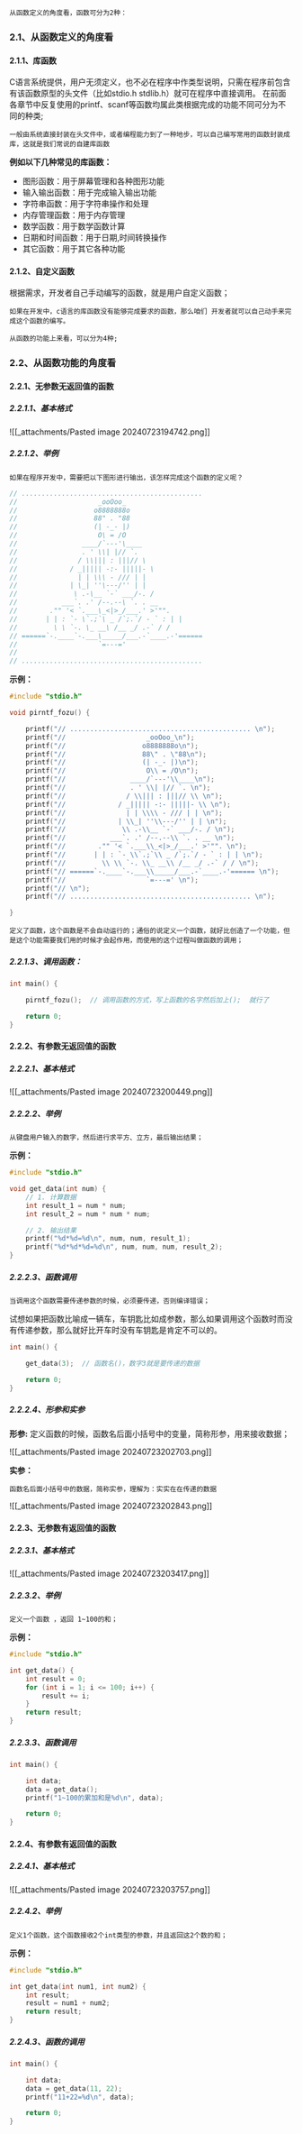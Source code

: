     从函数定义的角度看，函数可分为2种：

### 2.1、从函数定义的角度看

#### 2.1.1、库函数

C语言系统提供，用户无须定义，也不必在程序中作类型说明，只需在程序前包含有该函数原型的头文件（比如stdio.h stdlib.h）就可在程序中直接调用。 在前面各章节中反复使用的printf、scanf等函数均属此类根据完成的功能不同可分为不同的种类;

`一般由系统直接封装在头文件中，或者编程能力到了一种地步，可以自己编写常用的函数封装成库，这就是我们常说的自建库函数`

**例如以下几种常见的库函数：**

- 图形函数：用于屏幕管理和各种图形功能
- 输入输出函数：用于完成输入输出功能
- 字符串函数：用于字符串操作和处理
- 内存管理函数：用于内存管理
- 数学函数：用于数学函数计算
- 日期和时间函数：用于日期,时间转换操作
- 其它函数：用于其它各种功能

#### 2.1.2、自定义函数

根据需求，开发者自己手动编写的函数，就是用户自定义函数；

    如果在开发中，c语言的库函数没有能够完成要求的函数，那么咱们 开发者就可以自己动手来完成这个函数的编写。

    从函数的功能上来看，可以分为4种;

### 2.2、从函数功能的角度看

#### 2.2.1、无参数无返回值的函数

##### 2.2.1.1、基本格式

![[_attachments/Pasted image 20240723194742.png]]

##### 2.2.1.2、举例

    如果在程序开发中，需要把以下图形进行输出，该怎样完成这个函数的定义呢？

```c
// .............................................
//                    _ooOoo_
//                   o8888888o
//                   88" . "88
//                   (| -_- |)
//                    O\ = /O
//                ____/`---'\____
//                . ' \\| |// `.
//               / \\||| : |||// \
//             / _||||| -:- |||||- \
//               | | \\\ - /// | |
//             | \_| ''\---/'' | |
//              \ .-\__ `-` ___/-. /
//           ___`. .' /--.--\ `. . __
//        ."" '< `.___\_<|>_/___.' >'"".
//       | | : `- \`.;`\ _ /`;.`/ - ` : | |
//         \ \ `-. \_ __\ /__ _/ .-` / /
// ======`-.____`-.___\_____/___.-`____.-'======
//                    `=---='
//
// .............................................
```

**示例：**

```c
#include "stdio.h"

void pirntf_fozu() {

    printf("// ............................................. \n");
    printf("//                    _ooOoo_\n");
    printf("//                   o8888888o\n");
    printf("//                   88\" . \"88\n");
    printf("//                   (| -_- |)\n");
    printf("//                    O\\ = /O\n");
    printf("//                ____/`---'\\____\n");
    printf("//                . ' \\| |// `. \n");
    printf("//               / \\||| : |||// \\ \n");
    printf("//             / _||||| -:- |||||- \\ \n");
    printf("//               | | \\\\ - /// | | \n");
    printf("//             | \\_| ''\\---/'' | | \n");
    printf("//              \\ .-\\__ `-` ___/-. / \n");
    printf("//           ___`. .' /--.--\\ `. . __ \n");
    printf("//        ."" '< `.___\\_<|>_/___.' >'"". \n");
    printf("//       | | : `- \\`.;`\\ _ /`;.`/ - ` : | | \n");
    printf("//         \\ \\ `-. \\_ __\\ /__ _/ .-` / / \n");
    printf("// ======`-.____`-.___\\_____/___.-`____.-'====== \n");
    printf("//                    `=---=' \n");
    printf("// \n");
    printf("// ............................................. \n");

}
```

`定义了函数，这个函数是不会自动运行的；通俗的说定义一个函数，就好比创造了一个功能，但是这个功能需要我们用的时候才会起作用，而使用的这个过程叫做函数的调用；`

##### 2.2.1.3、调用函数：

```c
int main() {

    pirntf_fozu();  // 调用函数的方式，写上函数的名字然后加上();  就行了

    return 0;
}
```

#### 2.2.2、有参数无返回值的函数

##### 2.2.2.1、基本格式

![[_attachments/Pasted image 20240723200449.png]]

##### 2.2.2.2、举例

    从键盘用户输入的数字，然后进行求平方、立方，最后输出结果；

**示例：**

```c
#include "stdio.h"

void get_data(int num) {
    // 1. 计算数据
    int result_1 = num * num;
    int result_2 = num * num * num;

    // 2. 输出结果
    printf("%d*%d=%d\n", num, num, result_1);
    printf("%d*%d*%d=%d\n", num, num, num, result_2);
}
```

##### 2.2.2.3、函数调用

    当调用这个函数需要传递参数的时候，必须要传递，否则编译错误；

试想如果把函数比喻成一辆车，车钥匙比如成参数，那么如果调用这个函数时而没 有传递参数，那么就好比开车时没有车钥匙是肯定不可以的。

```c
int main() {

    get_data(3);  // 函数名()，数字3就是要传递的数据

    return 0;
}
```

##### 2.2.2.4、形参和实参

**形参:**
定义函数的时候，函数名后面小括号中的变量，简称形参，用来接收数据；

![[_attachments/Pasted image 20240723202703.png]]

**实参：**

    函数名后面小括号中的数据，简称实参，理解为：实实在在传递的数据

![[_attachments/Pasted image 20240723202843.png]]

#### 2.2.3、无参数有返回值的函数

##### 2.2.3.1、基本格式

![[_attachments/Pasted image 20240723203417.png]]

##### 2.2.3.2、举例

    定义一个函数 ，返回 1~100的和；

**示例：**

```c
#include "stdio.h"

int get_data() {
    int result = 0;
    for (int i = 1; i <= 100; i++) {
        result += i;
    }
    return result;
}
```

##### 2.2.3.3、函数调用

```c
int main() {

    int data;
    data = get_data();
    printf("1~100的累加和是%d\n", data);

    return 0;
}
```

#### 2.2.4、有参数有返回值的函数

##### 2.2.4.1、基本格式

![[_attachments/Pasted image 20240723203757.png]]

##### 2.2.4.2、举例

    定义1个函数，这个函数接收2个int类型的参数，并且返回这2个数的和；

**示例：**

```c
#include "stdio.h"

int get_data(int num1, int num2) {
    int result;
    result = num1 + num2;
    return result;
}
```

##### 2.2.4.3、函数的调用

```c
int main() {

    int data;
    data = get_data(11, 22);
    printf("11+22=%d\n", data);

    return 0;
}
```
